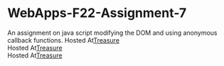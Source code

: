 # WebApps-F22-Assignment-7
An assignment on java script modifying the DOM and using anonymous callback functions.
Hosted At[Treasure]( https://44-563-web-apps-f22.github.io/44563-webapps-assignment-7-peddivenkataramana/treasure.html) <br>
Hosted At[Treasure]( https://44-563-web-apps-f22.github.io/44563-webapps-assignment-7-peddivenkataramana/reaction.html)<br>
Hosted At[Treasure]( https://44-563-web-apps-f22.github.io/44563-webapps-assignment-7-peddivenkataramana/cycler.html)<br>
